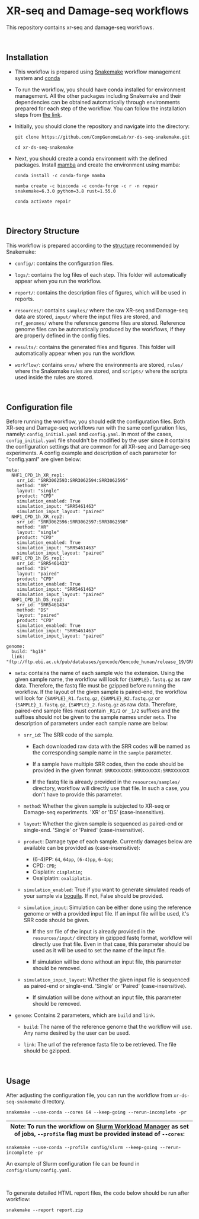 # XR-seq and Damage-seq workflows

This repository contains xr-seq and damage-seq workflows.  

<br>

## Installation

- This workflow is prepared using 
    [Snakemake](https://snakemake.readthedocs.io/en/stable/) workflow management 
    system and [conda](https://docs.conda.io/en/latest/)

- To run the workflow, you should have conda installed for environment 
    management. All the other packages including Snakemake and their 
    dependencies can be obtained automatically through environments prepared 
    for each step of the workflow. You can follow the installation steps from 
    [the link](https://docs.conda.io/projects/conda/en/latest/user-guide/install/download.html).

- Initially, you should clone the repository and navigate into the directory: 

    ```
    git clone https://github.com/CompGenomeLab/xr-ds-seq-snakemake.git
        
    cd xr-ds-seq-snakemake
    ```

- Next, you should create a conda environment with the defined packages. 
    Install [mamba](https://mamba.readthedocs.io/en/latest/) 
    and create the environment using mamba:

    ```
    conda install -c conda-forge mamba

    mamba create -c bioconda -c conda-forge -c r -n repair snakemake=6.3.0 python=3.8 rust=1.55.0

    conda activate repair
    ```

<br>

## Directory Structure

This workflow is prepared according to the 
[structure](https://snakemake.readthedocs.io/en/stable/snakefiles/deployment.html) 
recommended by Snakemake: 

- `config/`: contains the configuration files.

- `logs/`: contains the log files of each step. 
    This folder will automatically appear when you run the workflow.

- `report/`: contains the description files of figures,
    which will be used in reports.

- `resources/`: contains `samples/` where the raw XR-seq and Damage-seq data 
    are stored, `input/` where the input files are stored, 
    and `ref_genomes/` where the reference genome files are stored. 
    Reference genome files can be automatically produced by the workflows, 
    if they are properly defined in the config files.  

- `results/`: contains the generated files and figures. 
    This folder will automatically appear when you run the workflow.

- `workflow/`: contains `envs/` where the environments are stored,
    `rules/` where the Snakemake rules are stored, and 
    `scripts/` where the scripts used inside the rules are stored. 

<br>

## Configuration file

Before running the workflow, you should edit the configuration files. 
Both XR-seq and Damage-seq workflows run with the same configuration files, 
namely: `config_initial.yaml` and `config.yaml`. 
In most of the cases, `config_initial.yaml` file shouldn't be modified 
by the user since it contains the configuration settings that are common for 
all XR-seq and Damage-seq experiments. A config example and description 
of each parameter for "config.yaml" are given below:

```
meta: 
  NHF1_CPD_1h_XR_rep1:
    srr_id: "SRR3062593:SRR3062594:SRR3062595" 
    method: "XR"
    layout: "single"
    product: "CPD"
    simulation_enabled: True
    simulation_input: "SRR5461463" 
    simulation_input_layout: "paired"
  NHF1_CPD_1h_XR_rep2:
    srr_id: "SRR3062596:SRR3062597:SRR3062598" 
    method: "XR"
    layout: "single"
    product: "CPD"
    simulation_enabled: True
    simulation_input: "SRR5461463" 
    simulation_input_layout: "paired"
  NHF1_CPD_1h_DS_rep1:
    srr_id: "SRR5461433" 
    method: "DS"
    layout: "paired"
    product: "CPD"
    simulation_enabled: True
    simulation_input: "SRR5461463" 
    simulation_input_layout: "paired"
  NHF1_CPD_1h_DS_rep2:
    srr_id: "SRR5461434" 
    method: "DS"
    layout: "paired"
    product: "CPD"
    simulation_enabled: True
    simulation_input: "SRR5461463" 
    simulation_input_layout: "paired"

genome:
  build: "hg19"
  link: "ftp://ftp.ebi.ac.uk/pub/databases/gencode/Gencode_human/release_19/GRCh37.p13.genome.fa.gz"
```

- `meta`: contains the name of each sample w/o the extension.
    Using the given sample name, the workflow will look for `{SAMPLE}.fastq.gz` 
    as raw data. Therefore, the fastq file must be gzipped before running the 
    workflow. If the layout of the given sample is paired-end, the workflow will 
    look for `{SAMPLE}_R1.fastq.gz`, `{SAMPLE}_R2.fastq.gz` or 
    `{SAMPLE}_1.fastq.gz`, `{SAMPLE}_2.fastq.gz` as raw data. Therefore, 
    paired-end sample files must contain `_R1/2` or `_1/2` suffixes and the 
    suffixes should not be given to the sample names under `meta`. The 
    description of parameters under each sample name are below: 

    - `srr_id`: The SRR code of the sample. 

        - Each downloaded raw data with the SRR codes will be named as the 
            corresponding sample name in the `sample` parameter.  

        - If a sample have multiple SRR codes, then the code should be provided 
            in the given format: `SRRXXXXXXX:SRRXXXXXXX:SRRXXXXXXX` 

        - If the fastq file is already provided in the `resources/samples/` 
            directory, workflow will directly use that file. In such a case,
            you don't have to provide this parameter.

    - `method`: Whether the given sample is subjected to 
        XR-seq or Damage-seq experiments. 
        'XR' or 'DS' (case-insensitive).

    - `layout`: Whether the given sample is sequenced as 
        paired-end or single-end. 
        'Single' or 'Paired' (case-insensitive).

    - `product`: Damage type of each sample. Currently damages below are 
        available can be provided as (case-insensitive):

        - (6-4)PP: `64`, `64pp`, `(6-4)pp`, `6-4pp`;
        - CPD: `CPD`;
        - Cisplatin: `cisplatin`;
        - Oxaliplatin: `oxaliplatin`. 

    - `simulation_enabled`: True if you want to generate simulated reads of 
        your sample via [boquila](https://github.com/CompGenomeLab/boquila). 
        If not, False should be provided.

    - `simulation_input`: Simulation can be either done using 
        the reference genome or with a provided input file. If an input file
        will be used, it's SRR code should be given. 

        - If the srr file of the input is already provided in the 
            `resources/input/` directory in gzipped fastq format, 
            workflow will directly use that file. Even in that case,
            this parameter should be used as it will be used to set the name
            of the input file.

        - If simulation will be done without an input file, this parameter 
            should be removed.

    - `simulation_input_layout`: Whether the given input file is sequenced as 
        paired-end or single-end. 
        'Single' or 'Paired' (case-insensitive).

        - If simulation will be done without an input file, this parameter 
            should be removed.

- `genome`: Contains 2 parameters, which are `build` and `link`.

    - `build`: The name of the reference genome that the workflow will use.
        Any name desired by the user can be used.

    - `link`: The url of the reference fasta file to be retrieved. The file 
        should be gzipped.

<br>

## Usage

After adjusting the configuration file, you can run the workflow 
from `xr-ds-seq-snakemake` directory.

    snakemake --use-conda --cores 64 --keep-going --rerun-incomplete -pr 


| Note: To run the workflow on [Slurm Workload Manager](https://slurm.schedmd.com/srun.html) as set of jobs, `--profile` flag must be provided instead of `--cores`: |  
| --- |
    snakemake --use-conda --profile config/slurm --keep-going --rerun-incomplete -pr

An example of Slurm configuration file can be found in `config/slurm/config.yaml`.

<br>

To generate detailed HTML report files, 
the code below should be run after workflow:

```
snakemake --report report.zip
```